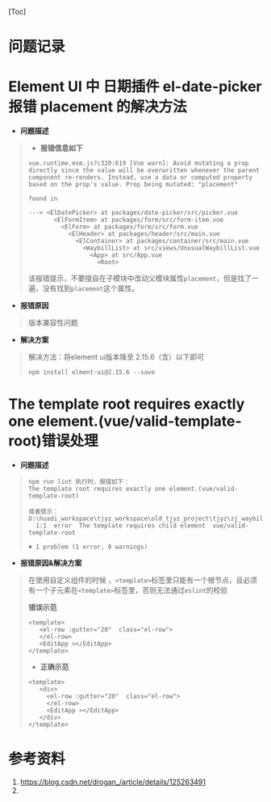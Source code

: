 [Toc]

# 问题记录

# Element UI 中 日期插件 el-date-picker 报错 placement 的解决方法

- **问题描述**

> - **报错信息如下**
>
> ```
> vue.runtime.esm.js?c320:619 [Vue warn]: Avoid mutating a prop directly since the value will be overwritten whenever the parent component re-renders. Instead, use a data or computed property based on the prop's value. Prop being mutated: "placement"
> 
> found in
> 
> ---> <ElDatePicker> at packages/date-picker/src/picker.vue
>        <ElFormItem> at packages/form/src/form-item.vue
>          <ElForm> at packages/form/src/form.vue
>            <ElHeader> at packages/header/src/main.vue
>              <ElContainer> at packages/container/src/main.vue
>                <WaybillList> at src/views/UnusualWaybillList.vue
>                  <App> at src/App.vue
>                    <Root>
> ```
>
> 该报错提示，不要擅自在子模块中改动父模块属性`placement`，但是找了一遍，没有找到`placement`这个属性。

- **报错原因**

> 版本兼容性问题

- **解决方案**

> 解决方法：将element ui版本降至 2.15.6（含）以下即可
>
> ```
> npm install elment-ui@2.15.6 --save
> ```

# The template root requires exactly one element.(vue/valid-template-root)错误处理

- **问题描述**

> ```
> npm run lint 执行时，报错如下：
> The template root requires exactly one element.(vue/valid-template-root)
> 
> 或者提示：
> D:\huadi_workspace\tjyz_workspace\old_tjyz_project\tjyz\zj_waybill\src\views\UnusualWaybillUpload.vue
>   1:1  error  The template requires child element  vue/valid-template-root
> 
> ✖ 1 problem (1 error, 0 warnings)
> ```

- **报错原因&解决方案**

> 在使用自定义组件的时候 ，`<template>`标签里只能有一个根节点，且必须有一个子元素在`<template>`标签里，否则无法通过`eslint`的校验
>
> **错误示范**
>
> ```
> <template>
>    <el-row :gutter="20"  class="el-row">
>    </el-row>
>    <EditApp ></EditApp>
> </template>
> ```
>
> - **正确示范**
>
> ```
> <template>
>    <div>
>      <el-row :gutter="20"  class="el-row">
>      </el-row>
>      <EditApp ></EditApp>
>    </div>
> </template>
> ```



# 参考资料

1. https://blog.csdn.net/drogan_/article/details/125263491
2. 